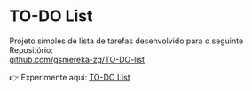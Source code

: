 # TO-DO List  

Projeto simples de lista de tarefas desenvolvido para o seguinte Repositório:  
[github.com/gsmereka-zg/TO-DO-list](https://github.com/gsmereka-zg/TO-DO-list)

👉 Experimente aqui: [TO-DO List](https://gsmereka-zg.github.io/TO-DO-list-frontend/)

